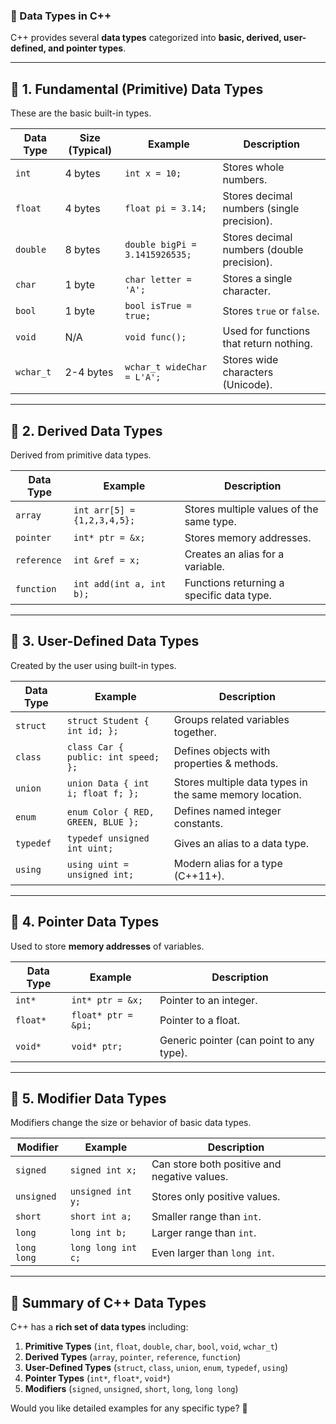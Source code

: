 ### **🔹 Data Types in C++**
C++ provides several **data types** categorized into **basic, derived, user-defined, and pointer types**.  

---

## **🔹 1. Fundamental (Primitive) Data Types**
These are the basic built-in types.  

| Data Type  | Size (Typical) | Example  | Description  |
|------------|--------------|----------|-------------|
| `int`      | 4 bytes      | `int x = 10;`  | Stores whole numbers. |
| `float`    | 4 bytes      | `float pi = 3.14;`  | Stores decimal numbers (single precision). |
| `double`   | 8 bytes      | `double bigPi = 3.1415926535;`  | Stores decimal numbers (double precision). |
| `char`     | 1 byte       | `char letter = 'A';`  | Stores a single character. |
| `bool`     | 1 byte       | `bool isTrue = true;`  | Stores `true` or `false`. |
| `void`     | N/A          | `void func();`  | Used for functions that return nothing. |
| `wchar_t`  | 2-4 bytes    | `wchar_t wideChar = L'A';`  | Stores wide characters (Unicode). |

---

## **🔹 2. Derived Data Types**  
Derived from primitive data types.

| Data Type  | Example | Description  |
|------------|---------|-------------|
| `array`    | `int arr[5] = {1,2,3,4,5};` | Stores multiple values of the same type. |
| `pointer`  | `int* ptr = &x;` | Stores memory addresses. |
| `reference`| `int &ref = x;` | Creates an alias for a variable. |
| `function` | `int add(int a, int b);` | Functions returning a specific data type. |

---

## **🔹 3. User-Defined Data Types**  
Created by the user using built-in types.

| Data Type  | Example  | Description  |
|------------|---------|-------------|
| `struct`   | `struct Student { int id; };` | Groups related variables together. |
| `class`    | `class Car { public: int speed; };` | Defines objects with properties & methods. |
| `union`    | `union Data { int i; float f; };` | Stores multiple data types in the same memory location. |
| `enum`     | `enum Color { RED, GREEN, BLUE };` | Defines named integer constants. |
| `typedef`  | `typedef unsigned int uint;` | Gives an alias to a data type. |
| `using`    | `using uint = unsigned int;` | Modern alias for a type (C++11+). |

---

## **🔹 4. Pointer Data Types**
Used to store **memory addresses** of variables.

| Data Type  | Example  | Description  |
|------------|---------|-------------|
| `int*`     | `int* ptr = &x;` | Pointer to an integer. |
| `float*`   | `float* ptr = &pi;` | Pointer to a float. |
| `void*`    | `void* ptr;` | Generic pointer (can point to any type). |

---

## **🔹 5. Modifier Data Types**  
Modifiers change the size or behavior of basic data types.

| Modifier  | Example  | Description  |
|------------|---------|-------------|
| `signed`   | `signed int x;` | Can store both positive and negative values. |
| `unsigned` | `unsigned int y;` | Stores only positive values. |
| `short`    | `short int a;` | Smaller range than `int`. |
| `long`     | `long int b;` | Larger range than `int`. |
| `long long` | `long long int c;` | Even larger than `long int`. |

---

## **🔹 Summary of C++ Data Types**
C++ has a **rich set of data types** including:
1. **Primitive Types** (`int`, `float`, `double`, `char`, `bool`, `void`, `wchar_t`)
2. **Derived Types** (`array`, `pointer`, `reference`, `function`)
3. **User-Defined Types** (`struct`, `class`, `union`, `enum`, `typedef`, `using`)
4. **Pointer Types** (`int*`, `float*`, `void*`)
5. **Modifiers** (`signed`, `unsigned`, `short`, `long`, `long long`)

Would you like detailed examples for any specific type? 🚀